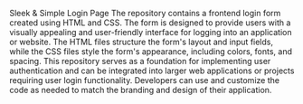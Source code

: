 Sleek & Simple Login Page
The repository contains a frontend login form created using HTML and CSS. 
The form is designed to provide users with a visually appealing and user-friendly interface for logging into an application or website. 
The HTML files structure the form's layout and input fields, while the CSS files style the form's appearance, including colors, fonts, and spacing. 
This repository serves as a foundation for implementing user authentication and can be integrated into larger web applications or projects requiring user login functionality.
Developers can use and customize the code as needed to match the branding and design of their application.
